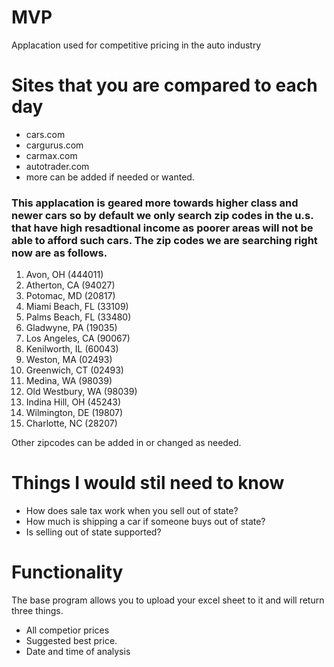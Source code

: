 # MVP
Applacation used for competitive pricing in the auto industry 

# Sites that you are compared to each day #
  - cars.com
  - cargurus.com
  - carmax.com
  - autotrader.com
  - more can be added if needed or wanted.
 
### This applacation is geared more towards higher class and newer cars so by default we only search zip codes in the u.s. that have high resadtional income as poorer areas will not be able to afford such cars. The zip codes we are searching right now are as follows. ### 

1. Avon, OH (444011)
2. Atherton, CA (94027)
3. Potomac, MD (20817)
4. Miami Beach, FL (33109)
5. Palms Beach, FL (33480)
6. Gladwyne, PA (19035)
7. Los Angeles, CA (90067)
8. Kenilworth, IL (60043)
9. Weston, MA (02493)
10. Greenwich, CT (02493)
11. Medina, WA (98039)
12. Old Westbury, WA (98039)
13. Indina Hill, OH (45243)
14. Wilmington, DE (19807)
15. Charlotte, NC (28207)
  
Other zipcodes can be added in or changed as needed. 

# Things I would stil need to know # 
  - How does sale tax work when you sell out of state? 
  - How much is shipping a car if someone buys out of state?
  - Is selling out of state supported? 
  
 # Functionality # 
 
 The base program allows you to upload your excel sheet to it and will return three things.
  - All competior prices
  - Suggested best price.
  - Date and time of analysis
 


 
 
